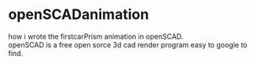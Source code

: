 # openSCADanimation
how i wrote the firstcarPrism animation in openSCAD.<br>
openSCAD is a free open sorce 3d cad render program easy to google to find.

